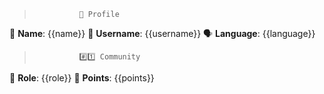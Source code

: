 >               🪪 Profile

👤 **Name**: {{name}}
📧 **Username**: {{username}}
🗣️ **Language**: {{language}}

>               #️⃣1️⃣ Community
👑 **Role**: {{role}}
🥇 **Points**: {{points}}

